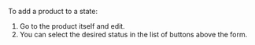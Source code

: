 To add a product to a state:

1.  Go to the product itself and edit.
2.  You can select the desired status in the list of buttons above the
    form.
